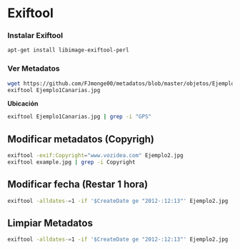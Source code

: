 <!-- <img src="./imagenes/MI-LICENCIA88x31.png" style="float: left; margin-right: 10px;" /> -->

# Exiftool

### Instalar Exiftool

```bash
apt-get install libimage-exiftool-perl
```

### Ver Metadatos

```bash
wget https://github.com/FJmonge00/metadatos/blob/master/objetos/Ejemplo1Canarias.jpg
exiftool Ejemplo1Canarias.jpg
```

**Ubicación**

```bash
exiftool Ejemplo1Canarias.jpg | grep -i "GPS"
```


## Modificar metadatos (Copyrigh)

```bash
exiftool -exif:Copyright="www.vozidea.com" Ejemplo2.jpg
exiftool example.jpg | grep -i Copyright
```

## Modificar fecha (Restar 1 hora)

```bash
exiftool -alldates-=1 -if '$CreateDate ge "2012-:12:13"' Ejemplo2.jpg
```

## Limpiar Metadatos

```bash
exiftool -alldates-=1 -if '$CreateDate ge "2012-:12:13"' Ejemplo2.jpg
```